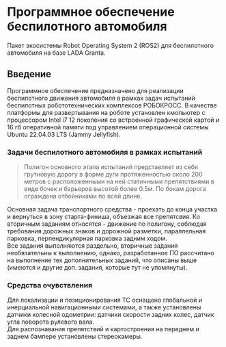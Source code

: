 # Программное обеспечение беспилотного автомобиля
Пакет экосистемы Robot Operating System 2 (ROS2) для беспилотного автомобиля на базе LADA Granta.
## Введение
Программное обеспечение предназначено для реализации беспилотного движения автомобиля в рамках задач испытаний 
беспилотных робототехнических комплексов РОБОКРОСС. В качестве платформы для развертывания на роботе установлен 
кмопьютер с процессором Intel i7 12 поколения со встроенной графической картой и 16 гб оперативной памяти под 
управлением операционной системы Ubuntu 22.04.03 LTS (Jammy Jellyfish).
### Задачи беспилотного автомобиля в рамках испытаний
>Полигон основного этапа испытаний представляет из себя грутновую дорогу в форме дуги протяженностью около 200 метров
>с расположенными на ней статичными препятствиями в виде бочек и барьеров высотой более 0.5м. По бокам дорога ограждена 
>отбойниками по всей длине.

Основная задача транспортного средства - проехать до конца участка и вернуться в зону старта-финиша, объезжая все 
препятсвия. Ко вторичным заданиям относятся - движение по полигону, соблюдая требования дорожных знаков и дорожной разметки, 
параллельная парковка, перпендикулярная парковка задним ходом.  
Все задания выполняются раздельно, вторичные задания необязательны к выполнению, однако, разработанное ПО рассчитано на
выполнение тех дополнительных заданий, что описаны выше (имеются и другие доп. задания, которые тут не упомянуты).

### Средства очувствления
Для локализации и позиционирования ТС оснащено глобальной и инерциальной навигационными системами, а также установлены 
датчики колесной одометрии: датчики скорости задних колес, датчик угла поворота рулевого вала.  
Для распознавания препятствий и картостроения на переднем и заднем бампере установлены стереокамеры.

### 
